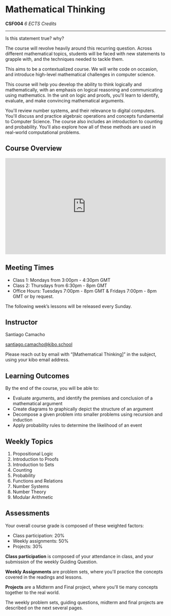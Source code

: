 # Mathematical Thinking

**CSF004**
_6 ECTS Credits_

---

Is this statement true? why?

The course will revolve heavily around this recurring question. Across different mathematical topics, students will be faced with new statements to grapple with, and the techniques needed to tackle them.

This aims to be a contextualized course. We will write code on occasion, and introduce high-level mathematical challenges in computer science.

This course will help you develop the ability to think logically and mathematically, with an emphasis on logical reasoning and communicating using mathematics. In the unit on logic and proofs, you'll learn to identify, evaluate, and make convincing mathematical arguments.

You'll review number systems, and their relevance to digital computers. You'll discuss and practice algebraic operations and concepts fundamental to Computer Science. The course also includes an introduction to counting and probability.  You'll also explore how all of these methods are used in real-world computational problems.

## Course Overview

<div style="position: relative; padding-bottom: 59.73451327433629%; height: 0;"><iframe src="https://www.loom.com/embed/0b4f098ed9f64945b0d4b8648d4353b5" frameborder="0" webkitallowfullscreen mozallowfullscreen allowfullscreen style="position: absolute; top: 0; left: 0; width: 100%; height: 100%;"></iframe></div>

## Meeting Times

* Class 1: Mondays from 3:00pm - 4:30pm GMT
* Class 2: Thursdays from 6:30pm - 8pm GMT
* Office Hours: Tuesdays 7:00pm - 8pm GMT & Fridays 7:00pm - 8pm GMT or by request.

The following week’s lessons will be released every Sunday.

## Instructor

Santiago Camacho 

[santiago.camacho@kibo.school](mailto:santiago.camacho@kibo.school)

Please reach out by email with “[Mathematical Thinking]” in the subject, using your kibo email address.

## Learning Outcomes

By the end of the course, you will be able to:
* Evaluate arguments, and identify the premises and conclusion of a mathematical argument 
* Create diagrams to graphically depict the structure of an argument 
* Decompose a given problem into smaller problems using recursion and induction
* Apply probability rules to determine the likelihood of an event

## Weekly Topics

1. Propositional Logic
2. Introduction to Proofs
3. Introduction to Sets
4. Counting
5. Probability
6. Functions and Relations
7. Number Systems
8. Number Theory
9. Modular Arithmetic

## Assessments

Your overall course grade is composed of these weighted factors:

* Class participation: 20%
* Weekly assignments: 50%
* Projects: 30%

**Class participation** is composed of your attendance in class, and your
submission of the weekly Guiding Question.

**Weekly Assignments** are problem sets, where you'll practice the concepts
covered in the readings and lessons.

**Projects** are a Midterm and Final project, where you'll tie many concepts
together to the real world.

The weekly problem sets, guiding questions, midterm and final
projects are described on the next several pages.
